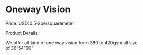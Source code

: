 # Oneway Vision

Price: USD:0.5-2persquaremeter

Product Details:

We offer all kind of one way vision from 380 to 420gsm all size of 36”54”60”